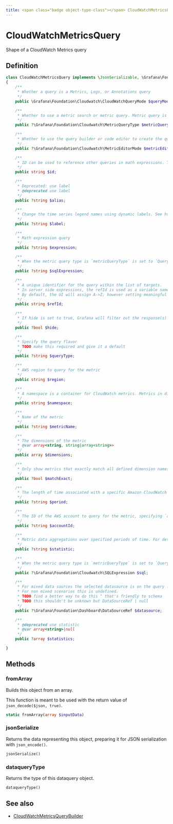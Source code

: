 ```yaml
---
title: <span class="badge object-type-class"></span> CloudWatchMetricsQuery
---
```

# <span class="badge object-type-class"></span> CloudWatchMetricsQuery

Shape of a CloudWatch Metrics query

## Definition

```php
class CloudWatchMetricsQuery implements \JsonSerializable, \Grafana\Foundation\Cog\Dataquery
{
    /**
     * Whether a query is a Metrics, Logs, or Annotations query
     */
    public \Grafana\Foundation\Cloudwatch\CloudWatchQueryMode $queryMode;

    /**
     * Whether to use a metric search or metric query. Metric query is referred to as "Metrics Insights" in the AWS console.
     */
    public ?\Grafana\Foundation\Cloudwatch\MetricQueryType $metricQueryType;

    /**
     * Whether to use the query builder or code editor to create the query
     */
    public ?\Grafana\Foundation\Cloudwatch\MetricEditorMode $metricEditorMode;

    /**
     * ID can be used to reference other queries in math expressions. The ID can include numbers, letters, and underscore, and must start with a lowercase letter.
     */
    public string $id;

    /**
     * Deprecated: use label
     * @deprecated use label
     */
    public ?string $alias;

    /**
     * Change the time series legend names using dynamic labels. See https://docs.aws.amazon.com/AmazonCloudWatch/latest/monitoring/graph-dynamic-labels.html for more details.
     */
    public ?string $label;

    /**
     * Math expression query
     */
    public ?string $expression;

    /**
     * When the metric query type is `metricQueryType` is set to `Query`, this field is used to specify the query string.
     */
    public ?string $sqlExpression;

    /**
     * A unique identifier for the query within the list of targets.
     * In server side expressions, the refId is used as a variable name to identify results.
     * By default, the UI will assign A->Z; however setting meaningful names may be useful.
     */
    public string $refId;

    /**
     * If hide is set to true, Grafana will filter out the response(s) associated with this query before returning it to the panel.
     */
    public ?bool $hide;

    /**
     * Specify the query flavor
     * TODO make this required and give it a default
     */
    public ?string $queryType;

    /**
     * AWS region to query for the metric
     */
    public string $region;

    /**
     * A namespace is a container for CloudWatch metrics. Metrics in different namespaces are isolated from each other, so that metrics from different applications are not mistakenly aggregated into the same statistics. For example, Amazon EC2 uses the AWS/EC2 namespace.
     */
    public string $namespace;

    /**
     * Name of the metric
     */
    public ?string $metricName;

    /**
     * The dimensions of the metric
     * @var array<string, string|array<string>>
     */
    public array $dimensions;

    /**
     * Only show metrics that exactly match all defined dimension names.
     */
    public ?bool $matchExact;

    /**
     * The length of time associated with a specific Amazon CloudWatch statistic. Can be specified by a number of seconds, 'auto', or as a duration string e.g. '15m' being 15 minutes
     */
    public ?string $period;

    /**
     * The ID of the AWS account to query for the metric, specifying `all` will query all accounts that the monitoring account is permitted to query.
     */
    public ?string $accountId;

    /**
     * Metric data aggregations over specified periods of time. For detailed definitions of the statistics supported by CloudWatch, see https://docs.aws.amazon.com/AmazonCloudWatch/latest/monitoring/Statistics-definitions.html.
     */
    public ?string $statistic;

    /**
     * When the metric query type is `metricQueryType` is set to `Query` and the `metricEditorMode` is set to `Builder`, this field is used to build up an object representation of a SQL query.
     */
    public ?\Grafana\Foundation\Cloudwatch\SQLExpression $sql;

    /**
     * For mixed data sources the selected datasource is on the query level.
     * For non mixed scenarios this is undefined.
     * TODO find a better way to do this ^ that's friendly to schema
     * TODO this shouldn't be unknown but DataSourceRef | null
     */
    public ?\Grafana\Foundation\Dashboard\DataSourceRef $datasource;

    /**
     * @deprecated use statistic
     * @var array<string>|null
     */
    public ?array $statistics;

}
```
## Methods

### <span class="badge object-method"></span> fromArray

Builds this object from an array.

This function is meant to be used with the return value of `json_decode($json, true)`.

```php
static fromArray(array $inputData)
```

### <span class="badge object-method"></span> jsonSerialize

Returns the data representing this object, preparing it for JSON serialization with `json_encode()`.

```php
jsonSerialize()
```

### <span class="badge object-method"></span> dataqueryType

Returns the type of this dataquery object.

```php
dataqueryType()
```

## See also

 * <span class="badge builder"></span> [CloudWatchMetricsQueryBuilder](./builder-CloudWatchMetricsQueryBuilder.md)
